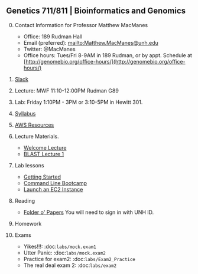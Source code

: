 ## Genetics 711/811 | Bioinformatics and Genomics

0. Contact Information for Professor Matthew MacManes

    - Office: 189 Rudman Hall
    - Email (preferred): <mailto:Matthew.MacManes@unh.edu>
    - Twitter: @MacManes
    - Office hours: Tues/Fri 8-9AM in 189 Rudman, or by appt. Schedule at [http://genomebio.org/office-hours/](http://genomebio.org/office-hours/)

1. [Slack](https://gen711f16.slack.com/)

2. Lecture: MWF 11:10-12:00PM Rudman G89

3. Lab: Friday 1:10PM - 3PM or 3:10-5PM in Hewitt 301.

4. [Syllabus](Syllabus.md)

5. [AWS Resources](AWS.md)

6. Lecture Materials.
    -  [Welcome Lecture](lecture/Lecture_1.pdf)
    -  [BLAST Lecture 1](lecture/Lecture_2.pdf)

7. Lab lessons
    - [Getting Started](labs/getting_started)
    - [Command Line Bootcamp](http://rik.smith-unna.com/command_line_bootcamp)
    - [Launch an EC2 Instance](lecture/Lanch_AMI.pdf)


8. Reading

    - [Folder o' Papers](https://unh.app.box.com/files/0/f/11054782028) You will need to sign in with UNH ID.

9. Homework


10. Exams

    - Yikes!!!: :doc:`labs/mock.exam1`
    - Utter Panic: :doc:`labs/mock.exam2`
    - Practice for exam2: :doc:`labs/Exam2_Practice`
    - The real deal exam 2: :doc:`labs/exam2`
